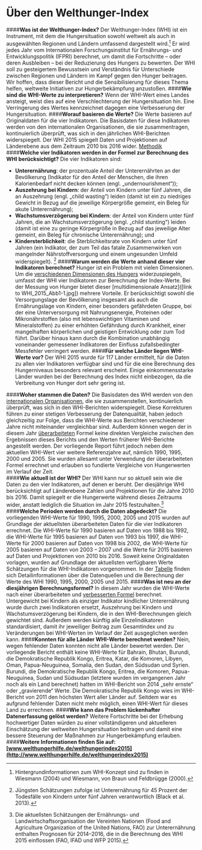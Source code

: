 # Über den Welthunger-Index 
####**Was ist der Welthunger-Index?** 
Der Welthunger-Index (WHI) ist ein Instrument, mit dem die Hungersituation sowohl weltweit als auch in ausgewählten Regionen und Ländern umfassend dargestellt wird.[^wird] Er wird jedes Jahr vom Internationalen Forschungsinstitut für Ernährungs- und Entwicklungspolitik (IFPRI) berechnet, um damit die Fortschritte – oder deren Ausbleiben – bei der Reduzierung des Hungers zu bewerten. Der WHI soll zu gesteigertem Bewusstsein und Verständnis für Unterschiede zwischen Regionen und Ländern im Kampf gegen den Hunger beitragen. Wir hoffen, dass dieser Bericht und die Sensibilisierung für dieses Thema helfen, weltweite Initiativen zur Hungerbekämpfung anzustoßen.
####**Wie sind die WHI-Werte zu interpretieren?** 
Wenn der WHI-Wert eines Landes ansteigt, weist dies auf eine Verschlechterung der Hungersituation hin. Eine Verringerung des Wertes kennzeichnet dagegen eine Verbesserung der Hungersituation. 
####**Worauf basieren die Werte?** 
Die Werte basieren auf Originaldaten für die vier Indikatoren. Die Basisdaten für diese Indikatoren werden von den internationalen Organisationen, die sie zusammentragen, kontinuierlich überprüft, was sich in den jährlichen WHI-Berichten widerspiegelt. Der WHI 2015 spiegelt Daten und Projektionen auf Länderebene aus dem Zeitraum 2010 bis 2016 wider.  [Methodik](../methodology/) 
####**Welche vier Indikatoren werden in der Formel zur Berechnung des WHI berücksichtigt?** 
Die vier Indikatoren sind: 

* **Unterernährung**: der prozentuale Anteil der Unterernährten an der Bevölkerung (Indikator für den Anteil der Menschen, die ihren Kalorienbedarf nicht decken können (engl. „undernourishment“)); 
* **Auszehrung bei Kindern**: der Anteil von Kindern unter fünf Jahren, die an Auszehrung (engl. „child wasting“) leiden (damit ist ein zu niedriges Gewicht in Bezug auf die jeweilige Körpergröße gemeint, ein Beleg für akute Unterernährung);
* **Wachstumsverzögerung bei Kindern**: der Anteil von Kindern
unter fünf Jahren, die an Wachstumsverzögerung (engl. „child stunting“) leiden (damit ist eine zu geringe Körpergröße in Bezug auf das jeweilige Alter gemeint, ein Beleg für chronische Unterernährung); und
* **Kindersterblichkeit**: die Sterblichkeitsrate von Kindern unter fünf Jahren (ein Indikator, der zum Teil das fatale Zusammenwirken von mangelnder Nährstoffversorgung und einem ungesunden Umfeld widerspiegelt). [^2] 
####**Warum werden die Werte anhand dieser vier Indikatoren berechnet?** 
Hunger ist ein Problem mit vielen Dimensionen. Um die [verschiedenen Dimensionen des Hungers](../hunger/) widerzuspiegeln, umfasst der WHI vier Indikatoren zur Berechnung der Index-Werte. Bei der Messung von Hunger bietet dieser [multidimensionale Ansatz]([link to WHI_2015_Abb1-1.jpg]) mehrere Vorteile. Er berücksichtigt sowohl die Versorgungslage der Bevölkerung insgesamt als auch die Ernährungslage von Kindern, einer besonders gefährdeten Gruppe, bei der eine Unterversorgung mit Nahrungsenergie, Proteinen oder Mikronährstoffen (also mit lebenswichtigen Vitaminen und Mineralstoffen) zu einer erhöhten Gefährdung durch Krankheit, einer mangelhaften körperlichen und geistigen Entwicklung oder zum Tod führt. Darüber hinaus kann durch die Kombination unabhängig voneinander gemessener Indikatoren der Einfluss zufallsbedingter Messfehler verringert werden.
####**Für welche Länder liegen WHI-Werte vor?** 
Der WHI 2015 wurde für 117 Länder ermittelt, für die Daten zu allen vier Indikatoren verfügbar sind und für die eine Berechnung des Hungerniveaus besonders relevant erscheint. Einige einkommensstarke Länder wurden bei der Berechnung des Index nicht einbezogen, da die Verbreitung von Hunger dort sehr gering ist.

####**Woher stammen die Daten?** 
Die Basisdaten des WHI werden von den [internationalen Organisationen](http://library.ifpri.info/files/2015/10/ghi_2015_appendix_a.png), die sie zusammenstellen, kontinuierlich überprüft, was sich in den WHI-Berichten widerspiegelt. Diese Korrekturen führen zu einer stetigen Verbesserung der Datenqualität, haben jedoch gleichzeitig zur Folge, dass die WHI-Werte aus Berichten verschiedener Jahre nicht miteinander vergleichbar sind. Außerdem können wegen der in diesem Jahr [überarbeiteten](http://www.zef.de/fileadmin/webfiles/downloads/zef_wp/zef_wp_139.pdf) Formel keine direkten Vergleiche zwischen den Ergebnissen dieses Berichts und den Werten früherer WHI-Berichte angestellt werden. Der vorliegende Report führt jedoch neben dem aktuellen WHI-Wert vier weitere Referenzjahre auf, nämlich 1990, 1995, 2000 und 2005. Sie wurden allesamt unter Verwendung der überarbeiteten Formel errechnet und erlauben so fundierte Vergleiche von Hungerwerten im Verlauf der Zeit.   
####**Wie aktuell ist der WHI?** 
Der WHI kann nur so aktuell sein wie die Daten zu den vier Indikatoren, auf denen er beruht. Der diesjährige WHI berücksichtigt auf Länderebene Zahlen und Projektionen für die Jahre 2010 bis 2016. Damit spiegelt er die Hungerwerte während dieses Zeitraums wider, anstatt lediglich die Situation im Jahr 2015 festzuhalten.[^3] 
####**Welche Perioden werden durch die Daten abgedeckt?** 
Die vorliegenden WHI-Werte für 1990, 1995, 2000, 2005 und 2015 wurden auf Grundlage der aktuellsten überarbeiteten Daten für die vier Indikatoren errechnet. Die WHI-Werte für 1990 basieren auf Daten von 1988 bis 1992, die WHI-Werte für 1995 basieren auf Daten von 1993 bis 1997, die WHI-Werte für 2000 basieren auf Daten von 1998 bis 2002, die WHI-Werte für 2005 basieren auf Daten von 2003 – 2007 und die Werte für 2015 basieren auf Daten und Projektionen von 2010 bis 2016\. Soweit keine Originaldaten vorlagen, wurden auf Grundlage der aktuellsten verfügbaren Werte Schätzungen für die WHI-Indikatoren vorgenommen. In der [Tabelle](http://library.ifpri.info/files/2015/10/ghi_2015_appendix_a.png) finden sich Detailinformationen über die Datenquellen und die Berechnung der Werte des WHI 1990, 1995, 2000, 2005 und 2015. 
####**Was ist neu an der diesjährigen Berechnungsformel?** 
In diesem Jahr wurden die WHI-Werte nach einer überarbeiteten und [verbesserten Formel](../methodology/) berechnet. Untergewicht bei Kindern als einziger Indikator kindlicher Unterernährung wurde durch zwei Indikatoren ersetzt, Auszehrung bei Kindern und Wachstumsverzögerung bei Kindern, die in den WHI-Berechnungen gleich gewichtet sind. Außerdem werden künftig alle Einzelindikatoren standardisiert, damit ihr jeweiliger Beitrag zum Gesamtindex und zu Veränderungen bei WHI-Werten im Verlauf der Zeit ausgeglichen werden kann.
####**Konnten für alle Länder WHI-Werte berechnet werden?** 
Nein, wegen fehlender Daten konnten nicht alle Länder bewertet werden. Der vorliegende Bericht enthält keine WHI-Werte für Bahrain, Bhutan, Burundi, die Demokratische Republik Kongo, Eritrea, Katar, die Komoren, Libyen, Oman, Papua-Neuguinea, Somalia, den Sudan, den Südsudan und Syrien. Burundi, die Demokratische Republik Kongo, Eritrea, die Komoren, Papua-Neuguinea, Sudan und Südsudan (letztere wurden im vergangenen Jahr noch als ein Land berechnet) hatten im WHI-Bericht von 2014 „sehr ernste“ oder „gravierende“ Werte. Die Demokratische Republik Kongo wies im WHI- Bericht von 2011 den höchsten Wert aller Länder auf. Seitdem war es aufgrund fehlender Daten nicht mehr möglich, einen WHI-Wert für dieses Land zu errechnen. 
####**Wie kann das Problem lückenhafter Datenerfassung gelöst werden?** 
Weitere Fortschritte bei der Erhebung hochwertiger Daten würden zu einer vollständigeren und aktuelleren Einschätzung der weltweiten Hungersituation beitragen und damit eine bessere Steuerung der Maßnahmen zur Hungerbekämpfung erlauben.
####**Weitere Informationen finden Sie auf: [www.welthungerhilfe.de/welthungerindex2015](http://www.welthungerhilfe.de/welthungerindex2015)** 
[^wird]: Hintergrundinformationen zum WHI-Konzept sind zu finden in Wiesmann (2004) und Wiesmann, von Braun und Feldbrügge (2000).

[^2]: Jüngsten Schätzungen zufolge ist Unterernährung für 45 Prozent der Todesfälle von Kindern unter fünf Jahren verantwortlich (Black et al. 2013). 

[^3]: Die aktuellsten Schätzungen der Ernährungs- und Landwirtschaftsorganisation der Vereinten Nationen (Food and Agriculture Organization of the United Nations, FAO) zur Unterernährung enthalten Prognosen für 2014–2016, die in die Berechnung des WHI 2015 einflossen (FAO, IFAD und WFP 2015).

